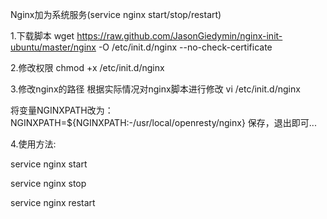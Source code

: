 Nginx加为系统服务(service nginx start/stop/restart)

1.下载脚本
wget https://raw.github.com/JasonGiedymin/nginx-init-ubuntu/master/nginx -O /etc/init.d/nginx --no-check-certificate

2.修改权限
chmod +x /etc/init.d/nginx

3.修改nginx的路径
根据实际情况对nginx脚本进行修改
vi /etc/init.d/nginx

将变量NGINXPATH改为：
NGINXPATH=${NGINXPATH:-/usr/local/openresty/nginx}
保存，退出即可...

4.使用方法:

service nginx start

service nginx stop

service nginx restart

